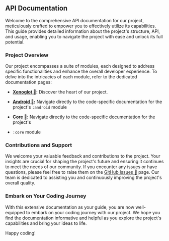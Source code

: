 ## API Documentation

Welcome to the comprehensive API documentation for our project, meticulously crafted to empower you to
effectively utilize its capabilities. This guide provides detailed information about the project's
structure, API, and usage, enabling you to navigate the project with ease and unlock its full potential.

### Project Overview

Our project encompasses a suite of modules, each designed to address specific functionalities and enhance
the overall developer experience. To delve into the intricacies of each module, refer to the dedicated
documentation pages:

- **[Xenoglot 🔗](../documentation):** Discover the heart of our project.

- **[Android 🔗](../documentation/android):** Navigate directly to the code-specific documentation for the project's
`:android` module

- **[Core 🔗](../documentation/core):** Navigate directly to the code-specific documentation for the project's
- `:core` module

### Contributions and Support

We welcome your valuable feedback and contributions to the project. Your insights are crucial for shaping
the project's future and ensuring it continues to meet the needs of our community. If you encounter any
issues or have questions, please feel free to raise them on the [GitHub Issues 🔗](https://github.com/teogor/xenoglot/issues)
page. Our team is dedicated to assisting you and continuously improving the project's overall quality.

### Embark on Your Coding Journey

With this extensive documentation as your guide, you are now well-equipped to embark on your coding journey
with our project. We hope you find the documentation informative and helpful as you explore the project's
capabilities and bring your ideas to life.

Happy coding!

